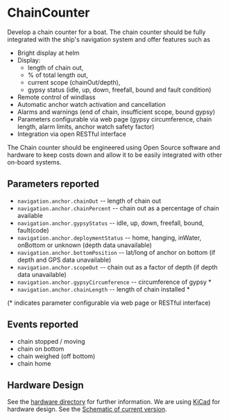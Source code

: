 # ChainCounter
Develop a chain counter for a boat. The chain counter should be fully integrated with the ship's navigation system and offer features such as

* Bright display at helm
* Display:
  * length of chain out,
  * % of total length out,
  * current scope (chainOut/depth),
  * gypsy status (idle, up, down, freefall, bound and fault condition)
* Remote control of windlass
* Automatic anchor watch activation and cancellation
* Alarms and warnings (end of chain, insufficient scope, bound gypsy)
* Parameters configurable via web page (gypsy circumference, chain length, alarm limits, anchor watch safety factor)
* Integration via open RESTful interface

The Chain counter should be engineered using Open Source software and hardware to keep costs down and allow it to be easily integrated with other on-board systems.

## Parameters reported

* ``navigation.anchor.chainOut`` -- length of chain out
* ``navigation.anchor.chainPercent`` -- chain out as a percentage of chain available
* ``navigation.anchor.gypsyStatus`` -- idle, up, down, freefall, bound, fault(code)
* ``navigation.anchor.deploymentStatus`` -- home, hanging, inWater, onBottom or unknown (depth data unavailable)
* ``navigation.anchor.bottomPosition`` -- lat/long of anchor on bottom (if depth and GPS data unavailable)
* ``navigation.anchor.scopeOut`` -- chain out as a factor of depth (if depth data unavailable)
* ``navigation.anchor.gypsyCircumference`` -- circumference of gypsy *
* ``navigation.anchor.chainLength`` -- length of chain installed *

(* indicates parameter configurable via web page or RESTful interface)

## Events reported

* chain stopped / moving
* chain on bottom
* chain weighed (off bottom)
* chain home


## Hardware Design
See the [hardware directory](./hardware) for further information. 
We are using [KiCad]([Ihttps://www.kicad.org/) for hardware design. See the [Schematic of current version](./hardware/KiCad/schematic_current_version.pdf).

